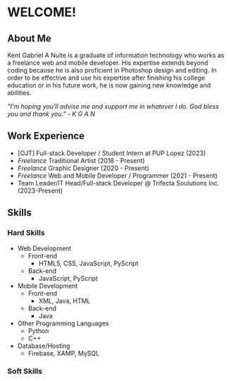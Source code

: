 
# WELCOME!

## About Me


Kent Gabriel A Nuite is a graduate of information technology who works as a freelance web and mobile developer. His expertise extends beyond coding because he is also proficient in Photoshop design and editing. In order to be effective and use his expertise after finishing his college education or in his future work, he is now gaining new knowledge and abilities. 

*"I'm hoping you'll advise me and support me in whatever I do. God bless you and thank you." - K G A N*


## Work Experience

- [OJT] Full-stack Developer / Student Intern at PUP Lopez (2023)
- *Freelance* Traditional Artist (2018 - Present)
- *Freelance* Graphic Designer (2020 - Present)
- *Freelance* Web and Mobile Developer / Programmer (2021 - Present)
- Team Leader/IT Head/Full-stack Developer @ Trifecta Soulutions Inc. (2023-Present)
               
## Skills

### Hard Skills
- Web Development
  + Front-end
    * HTML5, CSS, JavaScript, PyScript
  + Back-end
    * JavaScript, PyScript
- Mobile Development
  + Front-end
    * XML, Java, HTML
  + Back-end
    * Java
- Other Programming Languages
  + Python
  + C++
- Database/Hosting
  + Firebase, XAMP, MySQL
      

### Soft Skills
                            
<!--
**kganallinone/kganallinone** is a ✨ _special_ ✨ repository because its `README.md` (this file) appears on your GitHub profile.

Here are some ideas to get you started:

- 🔭 I’m currently working on ...
- 🌱 I’m currently learning ...
- 👯 I’m looking to collaborate on ...
- 🤔 I’m looking for help with ...
- 💬 Ask me about ...
- 📫 How to reach me: ...
- 😄 Pronouns: ...
- ⚡ Fun fact: ...
-->
